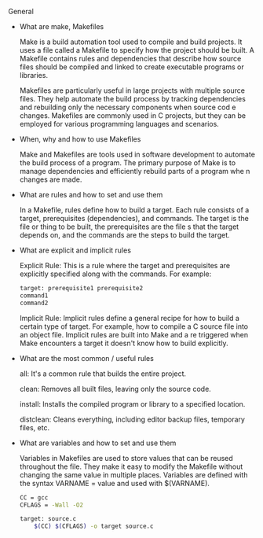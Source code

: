 General

 * What are make, Makefiles

    Make is a build automation tool used to compile and build projects. It uses a file called a Makefile to specify how the project should be built. A Makefile contains rules and dependencies that describe     how source files should be compiled and linked to create executable programs or libraries.

    
    Makefiles are particularly useful in large projects with multiple source files. They help automate the build process by tracking dependencies and rebuilding only the necessary components when source cod    e changes. Makefiles are commonly used in C projects, but they can be employed for various programming languages and scenarios.

 * When, why and how to use Makefiles

    Make and Makefiles are tools used in software development to automate the build process of a program. The primary purpose of Make is to manage dependencies and efficiently rebuild parts of a program whe    n changes are made.

 * What are rules and how to set and use them
    
    In a Makefile, rules define how to build a target. Each rule consists of a target, prerequisites (dependencies), and commands. The target is the file or thing to be built, the prerequisites are the file    s that the target depends on, and the commands are the steps to build the target.

 * What are explicit and implicit rules

    Explicit Rule: This is a rule where the target and prerequisites are explicitly specified along with the commands. For example:
    ```bash
    target: prerequisite1 prerequisite2
	command1
	command2
    ```

    Implicit Rule: Implicit rules define a general recipe for how to build a certain type of target. For example, how to compile a C source file into an object file. Implicit rules are built into Make and a    re triggered when Make encounters a target it doesn't know how to build explicitly.



 * What are the most common / useful rules

    all: It's a common rule that builds the entire project.
    
    clean: Removes all built files, leaving only the source code.
    
    install: Installs the compiled program or library to a specified location.
    
    distclean: Cleans everything, including editor backup files, temporary files, etc.

 * What are variables and how to set and use them

    Variables in Makefiles are used to store values that can be reused throughout the file. They make it easy to modify the Makefile without changing the same value in multiple places. Variables are defined    with the syntax VARNAME = value and used with $(VARNAME).

    ```bash
    CC = gcc
    CFLAGS = -Wall -O2

    target: source.c
	    $(CC) $(CFLAGS) -o target source.c
    ```



